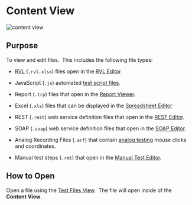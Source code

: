# Content View

![content view](./img/content_view1.png)

## Purpose

To view and edit files.  This includes the following file types:

* [RVL](../RVL/Overview.md) (`.rvl.xlsx`) files open in the [RVL Editor](rvl_editor.md)

* JavaScript (`.js`) automated [test script files](source_editor.md).

* Report (`.trp`) files that open in the [Report Viewer](report_viewer.md).

* Excel (`.xls`) files that can be displayed in the [Spreadsheet Editor](spreadsheet_editor.md)

* REST (`.rest`) web service definition files that open in the [REST Editor](rest_definition_editor.md).

* SOAP (`.soap`) web service definition files that open in the [SOAP Editor](soap_definition_editor.md).

* Analog Recording Files (`.arf`) that contain [analog testing](analog_recording.md) mouse clicks and coordinates.

* Manual test steps (`.rmt`) that open in the [Manual Test Editor](manual_test_editor.md).

## How to Open
Open a file using the [Test Files View](test_files_dialog.md).  The file will open inside of the **Content View**.
